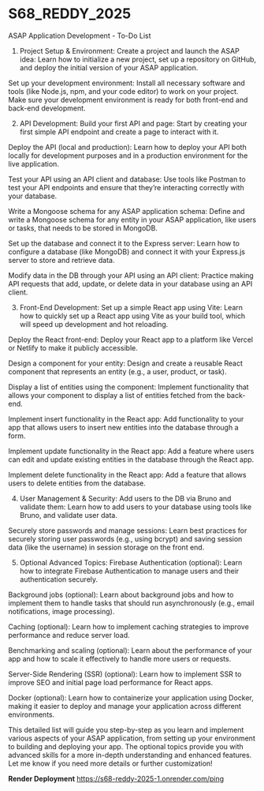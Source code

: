 ﻿# S68_REDDY_2025

ASAP Application Development - To-Do List
1. Project Setup & Environment:
Create a project and launch the ASAP idea:
Learn how to initialize a new project, set up a repository on GitHub, and deploy the initial version of your ASAP application.

Set up your development environment:
Install all necessary software and tools (like Node.js, npm, and your code editor) to work on your project. Make sure your development environment is ready for both front-end and back-end development.

2. API Development:
Build your first API and page:
Start by creating your first simple API endpoint and create a page to interact with it.

Deploy the API (local and production):
Learn how to deploy your API both locally for development purposes and in a production environment for the live application.

Test your API using an API client and database:
Use tools like Postman to test your API endpoints and ensure that they’re interacting correctly with your database.

Write a Mongoose schema for any ASAP application schema:
Define and write a Mongoose schema for any entity in your ASAP application, like users or tasks, that needs to be stored in MongoDB.

Set up the database and connect it to the Express server:
Learn how to configure a database (like MongoDB) and connect it with your Express.js server to store and retrieve data.

Modify data in the DB through your API using an API client:
Practice making API requests that add, update, or delete data in your database using an API client.

3. Front-End Development:
Set up a simple React app using Vite:
Learn how to quickly set up a React app using Vite as your build tool, which will speed up development and hot reloading.

Deploy the React front-end:
Deploy your React app to a platform like Vercel or Netlify to make it publicly accessible.

Design a component for your entity:
Design and create a reusable React component that represents an entity (e.g., a user, product, or task).

Display a list of entities using the component:
Implement functionality that allows your component to display a list of entities fetched from the back-end.

Implement insert functionality in the React app:
Add functionality to your app that allows users to insert new entities into the database through a form.

Implement update functionality in the React app:
Add a feature where users can edit and update existing entities in the database through the React app.

Implement delete functionality in the React app:
Add a feature that allows users to delete entities from the database.

4. User Management & Security:
Add users to the DB via Bruno and validate them:
Learn how to add users to your database using tools like Bruno, and validate user data.

Securely store passwords and manage sessions:
Learn best practices for securely storing user passwords (e.g., using bcrypt) and saving session data (like the username) in session storage on the front end.

5. Optional Advanced Topics:
Firebase Authentication (optional):
Learn how to integrate Firebase Authentication to manage users and their authentication securely.

Background jobs (optional):
Learn about background jobs and how to implement them to handle tasks that should run asynchronously (e.g., email notifications, image processing).

Caching (optional):
Learn how to implement caching strategies to improve performance and reduce server load.

Benchmarking and scaling (optional):
Learn about the performance of your app and how to scale it effectively to handle more users or requests.

Server-Side Rendering (SSR) (optional):
Learn how to implement SSR to improve SEO and initial page load performance for React apps.

Docker (optional):
Learn how to containerize your application using Docker, making it easier to deploy and manage your application across different environments.

This detailed list will guide you step-by-step as you learn and implement various aspects of your ASAP application, from setting up your environment to building and deploying your app. The optional topics provide you with advanced skills for a more in-depth understanding and enhanced features. Let me know if you need more details or further customization!

**Render Deployment** https://s68-reddy-2025-1.onrender.com/ping
